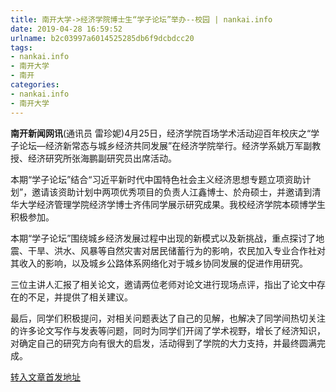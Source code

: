 ```yaml
---
title: 南开大学->经济学院博士生“学子论坛”举办--校园 | nankai.info
date: 2019-04-28 16:59:52
urlname: b2c03997a6014525285db6f9dcbdcc20
tags: 
- nankai.info
- 南开大学
- 南开
categories:
- nankai.info
- 南开大学
---
```


**南开新闻网讯**(通讯员 雷珍妮)4月25日，经济学院百场学术活动迎百年校庆之“学子论坛—经济新常态与城乡经济共同发展”在经济学院举行。经济学系姚万军副教授、经济研究所张海鹏副研究员出席活动。

本期“学子论坛”结合“习近平新时代中国特色社会主义经济思想专题立项资助计划”，邀请该资助计划中两项优秀项目的负责人江鑫博士、於舟硕士，并邀请到清华大学经济管理学院经济学博士齐伟同学展示研究成果。我校经济学院本硕博学生积极参加。

本期“学子论坛”围绕城乡经济发展过程中出现的新模式以及新挑战，重点探讨了地震、干旱、洪水、风暴等自然灾害对居民储蓄行为的影响，农民加入专业合作社对其收入的影响，以及城乡公路体系网络化对于城乡协同发展的促进作用研究。

三位主讲人汇报了相关论文，邀请两位老师对论文进行现场点评，指出了论文中存在的不足，并提供了相关建议。

最后，同学们积极提问，对相关问题表达了自己的见解，也解决了同学间热切关注的许多论文写作与发表等问题，同时为同学们开阔了学术视野，增长了经济知识，对确定自己的研究方向有很大的启发，活动得到了学院的大力支持，并最终圆满完成。

[转入文章首发地址](http://news.nankai.edu.cn/qqxy/system/2019/04/27/000447336.shtml)